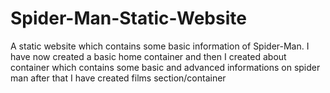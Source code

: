 # Spider-Man-Static-Website
A static website which contains some basic information of Spider-Man. 
I have now created a basic home container
and then I created about container which contains some basic and advanced informations on spider man
after that I have created films section/container